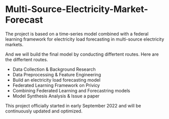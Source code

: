 # Multi-Source-Electricity-Market-Forecast

The project is based on a time-series model combined with a federal learning framework for electricity load forecasting in multi-source electricity markets.

And we will build the final model by conducting differtent routes. Here are the differtent routes.

* Data Collection & Background Research
* Data Preprocessing & Feature Engineering
* Build an electricity load forecasting model 
* Federated Learning Framework on Privicy
* Combining Federated Learning and Forecastring models
* Model Synthesis Analysis & Issue a paper

This project officially started in early September 2022 and will be continuously updated and optimized.
